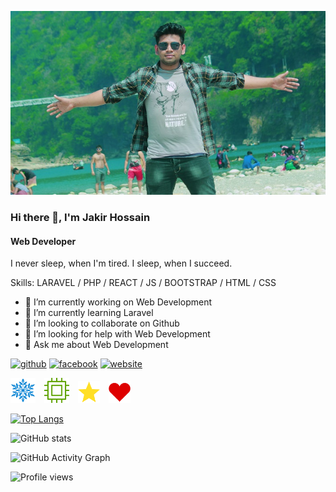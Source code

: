 ![Web Developer](https://github.com/jakircse99/jakircse99/blob/ee3d5fbeccbe9a603c15881f26c183a3e0ee761d/Cover.jpg?raw=true)
### Hi there 👋, I'm Jakir Hossain
#### Web Developer


I never sleep, when I'm tired.
I sleep, when I succeed.

Skills: LARAVEL / PHP / REACT / JS / BOOTSTRAP / HTML / CSS

- 🔭 I’m currently working on Web Development 
- 🌱 I’m currently learning Laravel 
- 👯 I’m looking to collaborate on Github 
- 🤔 I’m looking for help with Web Development 
- 💬 Ask me about Web Development 


[<img src='https://cdn.jsdelivr.net/npm/simple-icons@3.0.1/icons/github.svg' alt='github' height='40'>](https://github.com/jakirdev)  [<img src='https://cdn.jsdelivr.net/npm/simple-icons@3.0.1/icons/facebook.svg' alt='facebook' height='40'>](https://www.facebook.com/jakir.cse99)  [<img src='https://cdn.jsdelivr.net/npm/simple-icons@3.0.1/icons/icloud.svg' alt='website' height='40'>](www.jakircse.com)  

<a href='https://archiveprogram.github.com/'><img src='https://raw.githubusercontent.com/acervenky/animated-github-badges/master/assets/acbadge.gif' width='40' height='40'></a> <a href='https://docs.github.com/en/developers'><img src='https://raw.githubusercontent.com/acervenky/animated-github-badges/master/assets/devbadge.gif' width='40' height='40'></a> <a href='https://stars.github.com/'><img src='https://raw.githubusercontent.com/acervenky/animated-github-badges/master/assets/starbadge.gif' width='35' height='35'></a> <a href='https://docs.github.com/en/github/supporting-the-open-source-community-with-github-sponsors'><img src='https://raw.githubusercontent.com/acervenky/animated-github-badges/master/assets/sponsorbadge.gif' width='35' height='35'></a> 

[![Top Langs](https://github-readme-stats.vercel.app/api/top-langs/?username=jakircse99)](https://github.com/anuraghazra/github-readme-stats)

![GitHub stats](https://github-readme-stats.vercel.app/api?username=jakircse99&show_icons=true)  

![GitHub Activity Graph](https://activity-graph.herokuapp.com/graph?username=jakircse99)  

![Profile views](https://gpvc.arturio.dev/jakircse99)  
